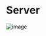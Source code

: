 # Server

![image](https://github.com/user-attachments/assets/f5326bd8-4013-4a26-b5e1-2c468a8d86e4)
